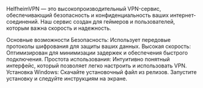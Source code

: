 HelfheimVPN — это высокопроизводительный VPN-сервис, обеспечивающий безопасность и конфиденциальность ваших интернет-соединений. Наш сервис создан для геймеров и пользователей, которым важна скорость и надежность.

Основные возможности
Безопасность: Использует передовые протоколы шифрования для защиты ваших данных.
Высокая скорость: Оптимизирован для минимизации задержек и обеспечения быстрого подключения.
Простота использования: Интуитивно понятный интерфейс, который позволяет легко настроить и использовать VPN.
Установка
Windows:
Скачайте установочный файл из релизов.
Запустите установку и следуйте инструкциям на экране.
